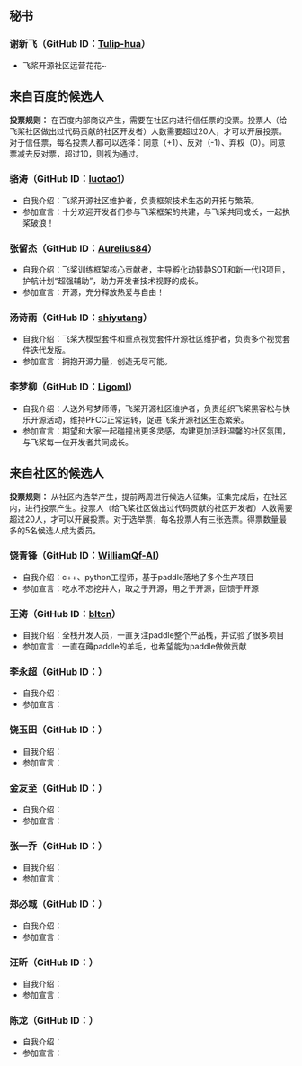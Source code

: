 ## 秘书

### 谢新飞（GitHub ID：[Tulip-hua](https://github.com/Tulip-hua)）

- 飞桨开源社区运营花花~


## 来自百度的候选人

**投票规则：** 在百度内部商议产生，需要在社区内进行信任票的投票。投票人（给飞桨社区做出过代码贡献的社区开发者）人数需要超过20人，才可以开展投票。对于信任票，每名投票人都可以选择：同意（+1）、反对（-1）、弃权（0）。同意票减去反对票，超过10，则视为通过。

### 骆涛（GitHub ID：[luotao1](https://github.com/luotao1)）

- 自我介绍：飞桨开源社区维护者，负责框架技术生态的开拓与繁荣。
- 参加宣言：十分欢迎开发者们参与飞桨框架的共建，与飞桨共同成长，一起执桨破浪！

### 张留杰（GitHub ID：[Aurelius84](https://github.com/Aurelius84)）

- 自我介绍：飞桨训练框架核心贡献者，主导孵化动转静SOT和新一代IR项目，护航计划“超强辅助”，助力开发者技术视野的成长。
- 参加宣言：开源，充分释放热爱与自由！

### 汤诗雨（GitHub ID：[shiyutang](https://github.com/shiyutang)）

- 自我介绍：飞桨大模型套件和重点视觉套件开源社区维护者，负责多个视觉套件迭代发版。
- 参加宣言：拥抱开源力量，创造无尽可能。

### 李梦柳（GitHub ID：[Ligoml](https://github.com/Ligoml)）

- 自我介绍：人送外号梦师傅，飞桨开源社区维护者，负责组织飞桨黑客松与快乐开源活动，维持PFCC正常运转，促进飞桨开源社区生态繁荣。
- 参加宣言：期望和大家一起碰撞出更多灵感，构建更加活跃温馨的社区氛围，与飞桨每一位开发者共同成长。


## 来自社区的候选人

**投票规则：** 从社区内选举产生，提前两周进行候选人征集，征集完成后，在社区内，进行投票产生。投票人（给飞桨社区做出过代码贡献的社区开发者）人数需要超过20人，才可以开展投票。对于选举票，每名投票人有三张选票。得票数量最多的5名候选人成为委员。

### 饶青锋（GitHub ID：[WilliamQf-AI](https://github.com/WilliamQf-AI)）

- 自我介绍：c++、python工程师，基于paddle落地了多个生产项目
- 参加宣言：吃水不忘挖井人，取之于开源，用之于开源，回馈于开源

### 王涛（GitHub ID：[bltcn](https://github.com/bltcn)）

- 自我介绍：全栈开发人员，一直关注paddle整个产品栈，并试验了很多项目
- 参加宣言：一直在薅paddle的羊毛，也希望能为paddle做做贡献

### 李永超（GitHub ID：）

- 自我介绍：
- 参加宣言：

### 饶玉田（GitHub ID：）

- 自我介绍：
- 参加宣言：

### 金友至（GitHub ID：）

- 自我介绍：
- 参加宣言：

### 张一乔（GitHub ID：）

- 自我介绍：
- 参加宣言：

### 郑必城（GitHub ID：）

- 自我介绍：
- 参加宣言：

### 汪昕（GitHub ID：）

- 自我介绍：
- 参加宣言：

### 陈龙（GitHub ID：）

- 自我介绍：
- 参加宣言：
